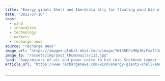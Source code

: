 ```yaml
---
title: "Energy giants Shell and Iberdrola ally for floating wind bid off 'world leader' Scotland"
date: "2021-07-16"
tags: 
  - wind
  - innovation
  - technology
  - markets
  - recharge news
source: "recharge news"
image_url: "https://images-global.nhst.tech/image/YW1RREFsMHpIKzFzelJJcE94NnFnRmZGcjlPaVJOK09SeERFMDRTQ3N0TT0=/nhst/binary/9e667efb20eaefb048c501a42bab9b08"
image_fp: "/assets/img/post_thumbnails/113.jpg"
lead: "Supermajors of oil and power unite to bid into ScotWind tender for right to build large-scale projects off nation's northeast"
article_url: "https://www.rechargenews.com/wind/energy-giants-shell-and-iberdrola-ally-for-floating-wind-bid-off-world-leader-scotland/2-1-1041054"
---
```


---
